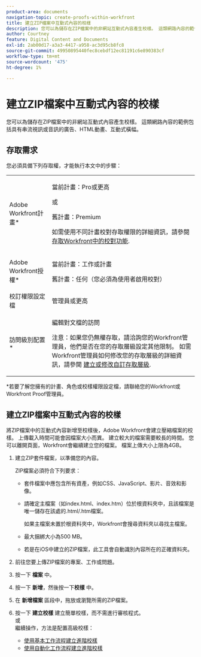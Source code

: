 ```yaml
---
product-area: documents
navigation-topic: create-proofs-within-workfront
title: 建立ZIP檔案中互動式內容的校樣
description: 您可以為儲存在ZIP檔案中的非網站互動式內容產生校樣。 這類網路內容的範例包括具有串流視訊或音訊的廣告、HTML動畫、互動式橫幅。
author: Courtney
feature: Digital Content and Documents
exl-id: 2ab00d17-a3a3-4417-a958-ac3d95cb8fc8
source-git-commit: 49950895440fec8cebdf12ec81191c6e890383cf
workflow-type: tm+mt
source-wordcount: '475'
ht-degree: 1%

---
```


# 建立ZIP檔案中互動式內容的校樣

您可以為儲存在ZIP檔案中的非網站互動式內容產生校樣。 這類網路內容的範例包括具有串流視訊或音訊的廣告、HTML動畫、互動式橫幅。

## 存取需求

您必須具備下列存取權，才能執行本文中的步驟：

<table style="table-layout:auto"> 
 <col> 
 <col> 
 <tbody> 
  <tr> 
   <td role="rowheader">Adobe Workfront計畫*</td> 
   <td> <p>當前計畫：Pro或更高</p> <p>或</p> <p>舊計畫：Premium</p> <p>如需使用不同計畫校對存取權限的詳細資訊，請參閱 <a href="/help/quicksilver/administration-and-setup/manage-workfront/configure-proofing/access-to-proofing-functionality.md" class="MCXref xref">存取Workfront中的校對功能</a>.</p> </td> 
  </tr> 
  <tr> 
   <td role="rowheader">Adobe Workfront授權*</td> 
   <td> <p>當前計畫：工作或計畫</p> <p>舊計畫：任何（您必須為使用者啟用校對）</p> </td> 
  </tr> 
  <tr> 
   <td role="rowheader">校訂權限設定檔 </td> 
   <td>管理員或更高</td> 
  </tr> 
  <tr> 
   <td role="rowheader">訪問級別配置*</td> 
   <td> <p>編輯對文檔的訪問</p> <p>注意：如果您仍無權存取，請洽詢您的Workfront管理員，他們是否在您的存取層級設定其他限制。 如需Workfront管理員如何修改您的存取層級的詳細資訊，請參閱 <a href="../../../administration-and-setup/add-users/configure-and-grant-access/create-modify-access-levels.md" class="MCXref xref">建立或修改自訂存取層級</a>.</p> </td> 
  </tr> 
 </tbody> 
</table>

&#42;若要了解您擁有的計畫、角色或校樣權限設定檔，請聯絡您的Workfront或Workfront Proof管理員。

## 建立ZIP檔案中互動式內容的校樣

將ZIP檔案中的互動式內容新增至校樣後，Adobe Workfront會建立壓縮檔案的校樣。 上傳載入時間可能會因檔案大小而異。 建立較大的檔案需要較長的時間。 您可以離開頁面，Workfront會繼續建立您的檔案。 檔案上傳大小上限為4GB。 

1. 建立ZIP套件檔案，以準備您的內容。

   ZIP檔案必須符合下列要求：

   * 套件檔案中應包含所有資產，例如CSS、JavaScript、影片、音效和影像。
   * 請確定主檔案（如index.html、index.htm）位於根資料夾中，且該檔案是唯一儲存在該處的.html/.htm檔案。

      如果主檔案未置於根資料夾中，Workfront會搜尋資料夾以尋找主檔案。

   * 最大捆綁大小為500 MB。
   * 若是在iOS中建立的ZIP檔案，此工具會自動識別內容所在的正確資料夾。

1. 前往您要上傳ZIP檔案的專案、工作或問題。
1. 按一下 **檔案** 中。
1. 按一下 **新增**，然後按一下&#x200B;**校樣** 中。
1. 在 **新增檔案** 區段中，拖放或瀏覽所需的ZIP檔案。
1. 按一下 **建立校樣** 建立簡單校樣，而不需進行審核程式。\
   或\
   繼續操作，方法是配置高級校樣：

   * [使用基本工作流程建立進階校樣](../../../review-and-approve-work/proofing/creating-proofs-within-workfront/configure-basic-proof-workflow.md)
   * [使用自動化工作流程建立進階校樣](../../../review-and-approve-work/proofing/creating-proofs-within-workfront/create-automated-proof-workflow.md)
